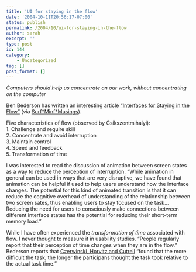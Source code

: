 ```yaml
---
title: 'UI for staying in the flow'
date: '2004-10-11T20:56:17-07:00'
status: publish
permalink: /2004/10/ui-for-staying-in-the-flow
author: sarah
excerpt: ''
type: post
id: 144
category:
    - Uncategorized
tag: []
post_format: []
---
```

*Computers should help us concentrate on our work, without concentrating on the computer*

Ben Bederson has written an interesting article [“Interfaces for Staying in the Flow”](http://www.acm.org/ubiquity/views/v5i27_bederson.html) (via [Surf\*Minf\*Musings](http://surfmind.com/muzings/index.php?p=23)).

Five characteristics of flow (observed by Csikszentmihalyi):  
1\. Challenge and require skill  
2\. Concentrate and avoid interruption  
3\. Maintain control  
4\. Speed and feedback  
5\. Transformation of time

I was interested to read the discussion of animation between screen states as a way to reduce the perception of interruption. “While animation in general can be used in ways that are very disruptive, we have found that animation can be helpful if used to help users understand how the interface changes. The potential for this kind of animated transition is that it can reduce the cognitive overhead of understanding of the relationship between two screen sates, thus enabling users to stay focused on the task…Reducing the need for users to consciously make connections between different interface states has the potential for reducing their short-term memory load.”

While I have often experienced the *transformation of time* associated with flow. I never thought to measure it in usability studies. “People regularly report that their perception of time changes when they are in the flow.” Bederson reports that [Czerwinski, Horvitz and Cutrell](http://www.research.microsoft.com/users/marycz/sda.pdf) “found that the more difficult the task, the longer the participans thought the task took relative to the actual task time.”
